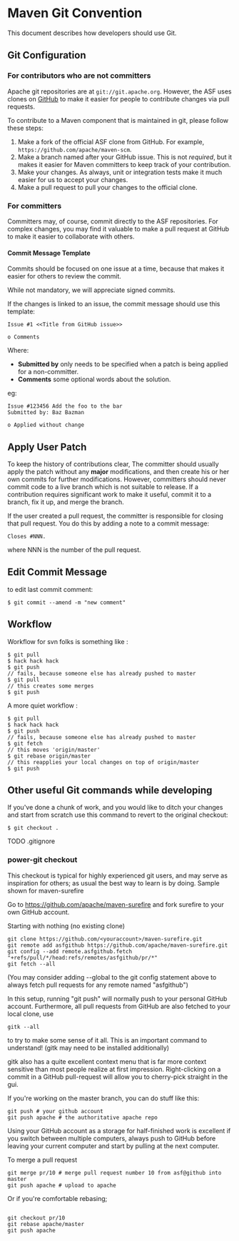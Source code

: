 <!--
Licensed to the Apache Software Foundation (ASF) under one
or more contributor license agreements.  See the NOTICE file
distributed with this work for additional information
regarding copyright ownership.  The ASF licenses this file
to you under the Apache License, Version 2.0 (the
"License"); you may not use this file except in compliance
with the License.  You may obtain a copy of the License at

http://www.apache.org/licenses/LICENSE-2.0

Unless required by applicable law or agreed to in writing,
software distributed under the License is distributed on an
"AS IS" BASIS, WITHOUT WARRANTIES OR CONDITIONS OF ANY
KIND, either express or implied.  See the License for the
specific language governing permissions and limitations
under the License.
-->

# Maven Git Convention

This document describes how developers should use Git.

## Git Configuration

### For contributors who are not committers

Apache git repositories are at `git://git.apache.org`. However, the ASF uses clones on [GitHub](https://www.github.com) to make it easier for people to contribute changes via pull requests.

To contribute to a Maven component that is maintained in git, please follow these steps:

1. Make a fork of the official ASF clone from GitHub. For example, `https://github.com/apache/maven-scm`.
2. Make a branch named after your GitHub issue. This is not _required_, but it makes it easier for Maven committers to keep track of your contribution.
3. Make your changes. As always, unit or integration tests make it much easier for us to accept your changes.
4. Make a pull request to pull your changes to the official clone.

### For committers

Committers may, of course, commit directly to the ASF repositories. For complex changes, you may find it valuable to make a pull request at GitHub to make it easier to collaborate with others.

#### Commit Message Template

Commits should be focused on one issue at a time, because that makes it easier for others to review the commit.

While not mandatory, we will appreciate signed commits.

If the changes is linked to an issue, the commit message should use this template:

```
Issue #1 <<Title from GitHub issue>>

o Comments
```

Where:

- **Submitted by** only needs to be specified when a patch is being applied for a non-committer.
- **Comments** some optional words about the solution.

eg:

```
Issue #123456 Add the foo to the bar
Submitted by: Baz Bazman

o Applied without change
```

## Apply User Patch

To keep the history of contributions clear, The committer should usually apply the patch without any **major** modifications, and then create his or her own commits for further modifications. However, committers should never commit code to a live branch which is not suitable to release. If a contribution requires significant work to make it useful, commit it to a branch, fix it up, and merge the branch.

If the user created a pull request, the committer is responsible for closing that pull request. You do this by adding a note to a commit message:

```
Closes #NNN.
```

where NNN is the number of the pull request.

## Edit Commit Message

to edit last commit comment:

```
$ git commit --amend -m "new comment"
```

## Workflow

Workflow for svn folks is something like :

```
$ git pull
$ hack hack hack
$ git push
// fails, because someone else has already pushed to master
$ git pull
// this creates some merges
$ git push
```

A more quiet workflow :

```
$ git pull
$ hack hack hack
$ git push
// fails, because someone else has already pushed to master
$ git fetch
// this moves 'origin/master'
$ git rebase origin/master
// this reapplies your local changes on top of origin/master
$ git push
```

## Other useful Git commands while developing

If you've done a chunk of work, and you would like to ditch your changes and start from scratch use this command to revert to the original checkout:

```
$ git checkout .
```

TODO .gitignore

### power-git checkout

This checkout is typical for highly experienced git users, and may serve as inspiration for others; as usual the best way to learn is by doing. Sample shown for maven-surefire

Go to https://github.com/apache/maven-surefire and fork surefire to your own GitHub account.

Starting with nothing (no existing clone)

```
git clone https://github.com/<youraccount>/maven-surefire.git
git remote add asfgithub https://github.com/apache/maven-surefire.git
git config --add remote.asfgithub.fetch "+refs/pull/*/head:refs/remotes/asfgithub/pr/*"
git fetch --all
```

(You may consider adding --global to the git config statement above to always fetch pull requests for any remote named "asfgithub")

In this setup, running "git push" will normally push to your personal GitHub account. Furthermore, all pull requests from GitHub are also fetched to your local clone, use

```
gitk --all
```

to try to make some sense of it all. This is an important command to understand! (gitk may need to be installed additionally)

gitk also has a quite excellent context menu that is far more context sensitive than most people realize at first impression. Right-clicking on a commit in a GitHub pull-request will allow you to cherry-pick straight in the gui.

If you're working on the master branch, you can do stuff like this:

```
git push # your github account
git push apache # the authoritative apache repo
```

Using your GitHub account as a storage for half-finished work is excellent if you switch between multiple computers, always push to GitHub before leaving your current computer and start by pulling at the next computer.

To merge a pull request

```
git merge pr/10 # merge pull request number 10 from asf@github into master
git push apache # upload to apache
```

Or if you're comfortable rebasing;

```

git checkout pr/10
git rebase apache/master
git push apache
```

